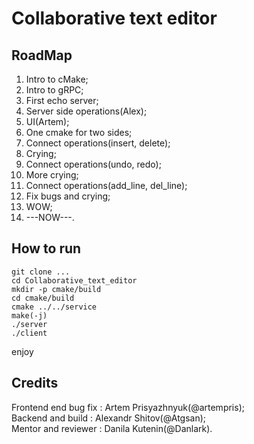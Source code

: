 # Collaborative text editor

## RoadMap

1. Intro to cMake;
2. Intro to gRPC;
3. First echo server;
4. Server side operations(Alex);
5. UI(Artem);
6. One cmake for two sides;
7. Connect operations(insert, delete);
8. Crying;
9. Connect operations(undo, redo);
10. More crying;
11. Connect operations(add_line, del_line);
12. Fix bugs and crying;
13. WOW;
14. ---NOW---.

## How to run

```console
git clone ...
cd Collaborative_text_editor
mkdir -p cmake/build
cd cmake/build
cmake ../../service
make(-j)
./server
./client
```
enjoy

## Credits

Frontend end bug fix : Artem Prisyazhnyuk(@artempris);\
Backend and build : Alexandr Shitov(@Atgsan);\
Mentor and reviewer : Danila Kutenin(@Danlark).
